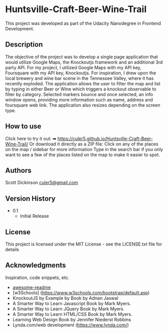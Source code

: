 # Huntsville-Craft-Beer-Wine-Trail
This project was developed as part of the Udacity Nanodegree in Frontend Development.

## Description

The objective of the project was to develop a single page application that would utilize Google Maps, the Knockoutjs framework and an additional 3rd party API. For my project, I utilized Google Maps with my API key, Foursquare with my API key, Knockoutjs. For inspiration, I drew upon the local brewery and wine bar scene in the Tennessee Valley, where it has recently exploded. The application allows the user to filter the map and list by typing in either Beer or Wine which triggers a knockout observable to filter by category. Selected markers bounce and once selected, an info window opens, providing more information such as name, address and foursquare web link. The application also resizes depending on the screen type. 

## How to use
Click here to try it out: ➡ https://culer5.github.io/Huntsville-Craft-Beer-Wine-Trail/ 
Or download it directly as a ZIP file: 
Click on any of the places on the map / sidebar for more information
Type in the search bar if you only want to see a few of the places listed on the map to make it easier to spot.


## Authors

Scott Dickinson
culer5@gmail.com

## Version History

* 0.1
    * Initial Release

## License

This project is licensed under the MIT License - see the LICENSE.txt file for details

## Acknowledgments

Inspiration, code snippets, etc.
* [awesome-readme](https://github.com/matiassingers/awesome-readme)
* [w3Schools] (https://www.w3schools.com/bootstrap/default.asp)
* KnockoutJS by Example by Book by Adnan Jaswal
* A Smarter Way to Learn Javascript Book by Mark Myers.
* A Smarter Way to Learn JQuery Book by Mark Myers.
* A Smarter Way to Learn HTML/CSS Book by Mark Myers.
* Learning Web Design Book by Jennifer Niederst Robbins
* Lynda.com/web development (https://www.lynda.com/)
